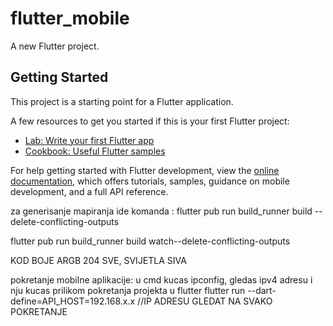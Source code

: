 # flutter_mobile

A new Flutter project.

## Getting Started

This project is a starting point for a Flutter application.

A few resources to get you started if this is your first Flutter project:

- [Lab: Write your first Flutter app](https://docs.flutter.dev/get-started/codelab)
- [Cookbook: Useful Flutter samples](https://docs.flutter.dev/cookbook)

For help getting started with Flutter development, view the
[online documentation](https://docs.flutter.dev/), which offers tutorials,
samples, guidance on mobile development, and a full API reference.

za generisanje mapiranja ide komanda :
flutter pub run build_runner build --delete-conflicting-outputs

flutter pub run build_runner build watch--delete-conflicting-outputs



KOD BOJE ARGB 204 SVE, SVIJETLA SIVA


pokretanje mobilne aplikacije:
 u cmd kucas ipconfig, gledas ipv4 adresu i nju kucas prilikom pokretanja projekta u flutter
 flutter run --dart-define=API_HOST=192.168.x.x //IP ADRESU GLEDAT NA SVAKO POKRETANJE